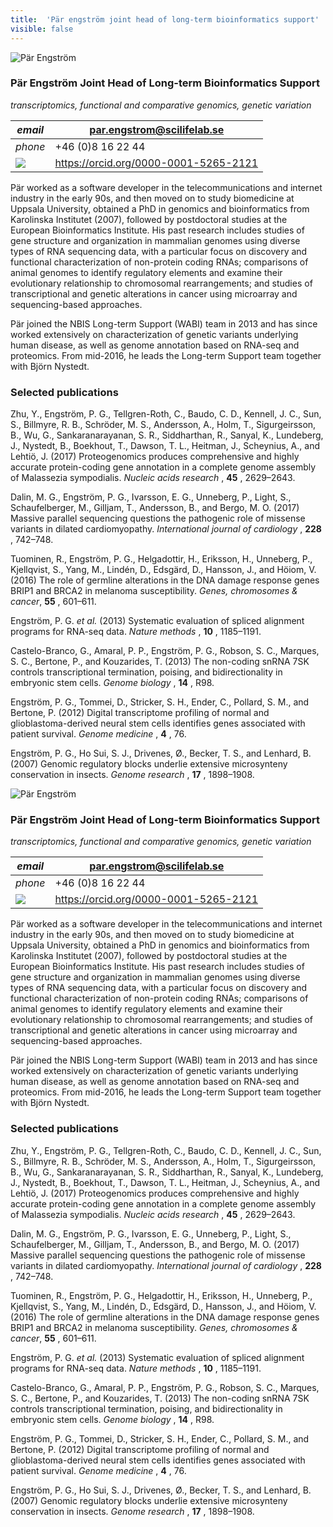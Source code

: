 ```yaml
---
title:  'Pär engström joint head of long-term bioinformatics support'
visible: false
---
```

    

![Pär Engström](/assets/img/staff/par-engstrom.jpg)

###  Pär Engström Joint Head of Long-term Bioinformatics Support

_transcriptomics, functional and comparative genomics, genetic variation_

_email_|  par.engstrom@scilifelab.se  
---|---  
_phone_|  +46 (0)8 16 22 44  
![](/assets/img/orcid_24x24_bw.png)| <https://orcid.org/0000-0001-5265-2121>  
  


Pär worked as a software developer in the telecommunications and internet industry in the early 90s, and then moved on to study biomedicine at Uppsala University, obtained a PhD in genomics and bioinformatics from Karolinska Institutet (2007), followed by postdoctoral studies at the European Bioinformatics Institute. His past research includes studies of gene structure and organization in mammalian genomes using diverse types of RNA sequencing data, with a particular focus on discovery and functional characterization of non-protein coding RNAs; comparisons of animal genomes to identify regulatory elements and examine their evolutionary relationship to chromosomal rearrangements; and studies of transcriptional and genetic alterations in cancer using microarray and sequencing-based approaches.

Pär joined the NBIS Long-term Support (WABI) team in 2013 and has since worked extensively on characterization of genetic variants underlying human disease, as well as genome annotation based on RNA-seq and proteomics. From mid-2016, he leads the Long-term Support team together with Björn Nystedt.

###  Selected publications 

Zhu, Y., Engström, P. G., Tellgren-Roth, C., Baudo, C. D., Kennell, J. C., Sun, S., Billmyre, R. B., Schröder, M. S., Andersson, A., Holm, T., Sigurgeirsson, B., Wu, G., Sankaranarayanan, S. R., Siddharthan, R., Sanyal, K., Lundeberg, J., Nystedt, B., Boekhout, T., Dawson, T. L., Heitman, J., Scheynius, A., and Lehtiö, J. (2017) Proteogenomics produces comprehensive and highly accurate protein-coding gene annotation in a complete genome assembly of Malassezia sympodialis. _Nucleic acids research_ , **45** , 2629–2643.  
  
Dalin, M. G., Engström, P. G., Ivarsson, E. G., Unneberg, P., Light, S., Schaufelberger, M., Gilljam, T., Andersson, B., and Bergo, M. O. (2017) Massive parallel sequencing questions the pathogenic role of missense variants in dilated cardiomyopathy. _International journal of cardiology_ , **228** , 742–748.  
  
Tuominen, R., Engström, P. G., Helgadottir, H., Eriksson, H., Unneberg, P., Kjellqvist, S., Yang, M., Lindén, D., Edsgärd, D., Hansson, J., and Höiom, V. (2016) The role of germline alterations in the DNA damage response genes BRIP1 and BRCA2 in melanoma susceptibility. _Genes, chromosomes & cancer_, **55** , 601–611.  
  
Engström, P. G. _et al._ (2013) Systematic evaluation of spliced alignment programs for RNA-seq data. _Nature methods_ , **10** , 1185–1191.  
  
Castelo-Branco, G., Amaral, P. P., Engström, P. G., Robson, S. C., Marques, S. C., Bertone, P., and Kouzarides, T. (2013) The non-coding snRNA 7SK controls transcriptional termination, poising, and bidirectionality in embryonic stem cells. _Genome biology_ , **14** , R98.  
  
Engström, P. G., Tommei, D., Stricker, S. H., Ender, C., Pollard, S. M., and Bertone, P. (2012) Digital transcriptome profiling of normal and glioblastoma-derived neural stem cells identifies genes associated with patient survival. _Genome medicine_ , **4** , 76.  
  
Engström, P. G., Ho Sui, S. J., Drivenes, Ø., Becker, T. S., and Lenhard, B. (2007) Genomic regulatory blocks underlie extensive microsynteny conservation in insects. _Genome research_ , **17** , 1898–1908. 

![Pär Engström](/assets/img/staff/par-engstrom.jpg)

###  Pär Engström Joint Head of Long-term Bioinformatics Support

_transcriptomics, functional and comparative genomics, genetic variation_

_email_|  par.engstrom@scilifelab.se  
---|---  
_phone_|  +46 (0)8 16 22 44  
![](/assets/img/orcid_24x24_bw.png)| <https://orcid.org/0000-0001-5265-2121>  
  


Pär worked as a software developer in the telecommunications and internet industry in the early 90s, and then moved on to study biomedicine at Uppsala University, obtained a PhD in genomics and bioinformatics from Karolinska Institutet (2007), followed by postdoctoral studies at the European Bioinformatics Institute. His past research includes studies of gene structure and organization in mammalian genomes using diverse types of RNA sequencing data, with a particular focus on discovery and functional characterization of non-protein coding RNAs; comparisons of animal genomes to identify regulatory elements and examine their evolutionary relationship to chromosomal rearrangements; and studies of transcriptional and genetic alterations in cancer using microarray and sequencing-based approaches.

Pär joined the NBIS Long-term Support (WABI) team in 2013 and has since worked extensively on characterization of genetic variants underlying human disease, as well as genome annotation based on RNA-seq and proteomics. From mid-2016, he leads the Long-term Support team together with Björn Nystedt.

###  Selected publications 

Zhu, Y., Engström, P. G., Tellgren-Roth, C., Baudo, C. D., Kennell, J. C., Sun, S., Billmyre, R. B., Schröder, M. S., Andersson, A., Holm, T., Sigurgeirsson, B., Wu, G., Sankaranarayanan, S. R., Siddharthan, R., Sanyal, K., Lundeberg, J., Nystedt, B., Boekhout, T., Dawson, T. L., Heitman, J., Scheynius, A., and Lehtiö, J. (2017) Proteogenomics produces comprehensive and highly accurate protein-coding gene annotation in a complete genome assembly of Malassezia sympodialis. _Nucleic acids research_ , **45** , 2629–2643.  
  
Dalin, M. G., Engström, P. G., Ivarsson, E. G., Unneberg, P., Light, S., Schaufelberger, M., Gilljam, T., Andersson, B., and Bergo, M. O. (2017) Massive parallel sequencing questions the pathogenic role of missense variants in dilated cardiomyopathy. _International journal of cardiology_ , **228** , 742–748.  
  
Tuominen, R., Engström, P. G., Helgadottir, H., Eriksson, H., Unneberg, P., Kjellqvist, S., Yang, M., Lindén, D., Edsgärd, D., Hansson, J., and Höiom, V. (2016) The role of germline alterations in the DNA damage response genes BRIP1 and BRCA2 in melanoma susceptibility. _Genes, chromosomes & cancer_, **55** , 601–611.  
  
Engström, P. G. _et al._ (2013) Systematic evaluation of spliced alignment programs for RNA-seq data. _Nature methods_ , **10** , 1185–1191.  
  
Castelo-Branco, G., Amaral, P. P., Engström, P. G., Robson, S. C., Marques, S. C., Bertone, P., and Kouzarides, T. (2013) The non-coding snRNA 7SK controls transcriptional termination, poising, and bidirectionality in embryonic stem cells. _Genome biology_ , **14** , R98.  
  
Engström, P. G., Tommei, D., Stricker, S. H., Ender, C., Pollard, S. M., and Bertone, P. (2012) Digital transcriptome profiling of normal and glioblastoma-derived neural stem cells identifies genes associated with patient survival. _Genome medicine_ , **4** , 76.  
  
Engström, P. G., Ho Sui, S. J., Drivenes, Ø., Becker, T. S., and Lenhard, B. (2007) Genomic regulatory blocks underlie extensive microsynteny conservation in insects. _Genome research_ , **17** , 1898–1908. 
